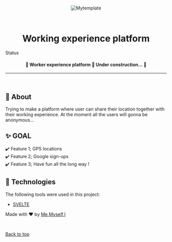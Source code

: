 <div align="center" id="top"> 
  <img src="./.github/app.gif" alt="Mytemplate" />

  &#xa0;

  <!-- <a href="https://mytemplate.netlify.app">Demo</a> -->
</div>

<h1 align="center">Working experience platform</h1>

<p align="center">
  <!-- <img alt="Github issues" src="https://img.shields.io/github/issues/{{YOUR_GITHUB_USERNAME}}/mytemplate?color=56BEB8" /> -->

  <!-- <img alt="Github forks" src="https://img.shields.io/github/forks/{{YOUR_GITHUB_USERNAME}}/mytemplate?color=56BEB8" /> -->

  <!-- <img alt="Github stars" src="https://img.shields.io/github/stars/{{YOUR_GITHUB_USERNAME}}/mytemplate?color=56BEB8" /> -->
</p>

Status

<h4 align="center"> 
	🚧  Worker experience platform 🚀 Under construction...  🚧
</h4> 
<hr>

<br>

## :dart: About ##

Trying to make a platform where user can share their location together with their working experience. At the moment all the users will gonna be anonymous...

## :sparkles: GOAL ##

:heavy_check_mark: Feature 1; GPS locations\
:heavy_check_mark: Feature 2; Google sign-ups\
:heavy_check_mark: Feature 3; Have fun all the long way !

## :rocket: Technologies ##

The following tools were used in this project:

- [SVELTE](https://kit.svelte.dev/)


Made with :heart: by <a href="https://github.com/jakubgaba" target="_blank">Me,Myself,I</a>

&#xa0;

<a href="#top">Back to top</a>
